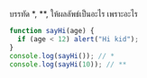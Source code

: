 บรรทัด \*, \*\*, ให้ผลลัพธ์เป็นอะไร เพราะอะไร

```js
function sayHi(age) {
  if (age < 12) alert("Hi kid");
}
console.log(sayHi()); // *
console.log(sayHi(10)); // **
```

